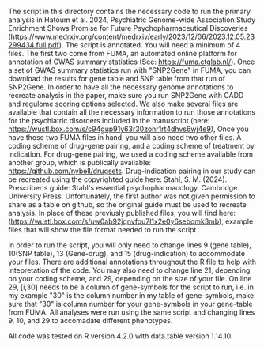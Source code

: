 The script in this directory contains the necessary code to run the primary analysis in Hatoum et al. 2024, Psychiatric Genome-wide Association Study Enrichment Shows Promise for Future
Psychopharmaceutical Discoveries (https://www.medrxiv.org/content/medrxiv/early/2023/12/06/2023.12.05.23299434.full.pdf).  The script is annotated. You will need a minimum of 4 files. 
The first two come from FUMA, an automated online platform for annotation of GWAS summary statistics (See: https://fuma.ctglab.nl/). Once a set of GWAS summary statistics 
run with "SNP2Gene" in FUMA, you can download the results for gene table and SNP table from that run of SNP2Gene. In order to have all the necessary genome annotations to recreate analysis in the paper, make sure you run SNP2Gene with CADD and regulome scoring options selected. We also make several files are available that contain all the necessary information to run those annotations for the psychiatric disorders included in the manuscript (here: https://wustl.box.com/s/c94gup91y63r30zonr1rt4dhvs6wj4e9), Once you have those two FUMA files in hand, you will also need two other files. A coding scheme of drug-gene pairing, and a coding scheme of treatment by indication. For drug-gene pairing, we used a coding scheme available from another group, which is publically available: https://github.com/nybell/drugsets. Drug-indication pairing in our study can be recreated using the copyrighted guide here: Stahl, S. M. (2024). Prescriber's guide: Stahl's essential psychopharmacology. Cambridge University Press. Unfortunately, the first author was not given permission to share as a table on github, so the original guide must be used to recreate analysis. In place of these previusly published files, you will find here: (https://wustl.box.com/s/uw0ab92jqnvfou7l1x2e0y6sebomk3mb), example files that will show the file format needed to run the script.

In order to run the script, you will only need to change lines 9 (gene table), 10(SNP table), 13 (Gene-drug), and 15 (drug-indication) to accommodate your files. There are additional annotations throughout the R file to help with intepretation of the code. You may also need to change line 21, depending on your coding scheme, and 29, depending on the size of your file. On line 29, [i,30] needs to be a column of gene-symbols for the script to run, i.e. in my example "30" is the column number in my table of gene-symbols, make sure that "30" is column number for your gene-symbols in your gene-table from FUMA. All analyses were run using the same script and changing lines 9, 10, and 29 to accomadate different phenotypes. 

All code was tested on R version 4.2.0 with data.table version 1.14.10. 

